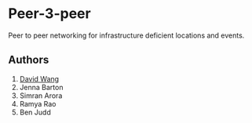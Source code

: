 # Peer-3-peer
Peer to peer networking for infrastructure deficient locations and events.

## Authors
1. [David Wang](http://davidwang.org/)
1. Jenna Barton
1. Simran Arora
1. Ramya Rao
1. Ben Judd
